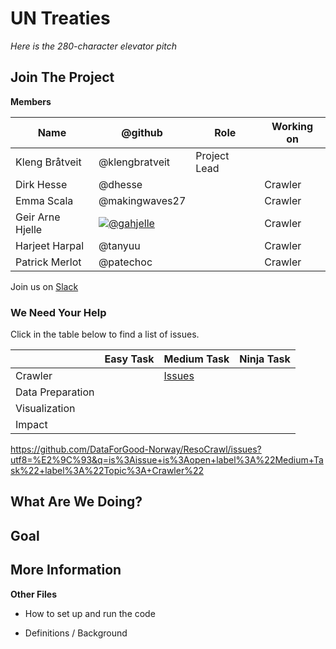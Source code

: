 # UN Treaties

_Here is the 280-character elevator pitch_

## Join The Project

**Members**

| Name              | @github         | Role         | Working on   |
|-------------------|-----------------|--------------|--------------|
| Kleng Bråtveit    | @klengbratveit  | Project Lead |              |
| Dirk Hesse        | @dhesse         |              | Crawler      |
| Emma Scala        | @makingwaves27  |              | Crawler      |
| Geir Arne Hjelle  | [![](https://avatars3.githubusercontent.com/u/728076?s=64&v=4)@gahjelle](https://github.com/gahjelle)       |              | Crawler      |
| Harjeet Harpal    | @tanyuu         |              | Crawler      |
| Patrick Merlot    | @patechoc       |              | Crawler      |

Join us on [Slack](http://dataforgood.no/contact-us/)


### We Need Your Help

Click in the table below to find a list of issues.

|  | Easy Task | Medium Task | Ninja Task |
|--|--|--|--|
| Crawler | | [Issues](https://github.com/DataForGood-Norway/ResoCrawl/issues?utf8=%E2%9C%93&q=is%3Aissue+is%3Aopen+label%3A%22Medium+Task%22+label%3A%22Topic%3A+Crawler%22) | |
| Data Preparation | | | |
| Visualization | | | |
| Impact | | | | 

https://github.com/DataForGood-Norway/ResoCrawl/issues?utf8=%E2%9C%93&q=is%3Aissue+is%3Aopen+label%3A%22Medium+Task%22+label%3A%22Topic%3A+Crawler%22

## What Are We Doing?


## Goal


## More Information



**Other Files**

- How to set up and run the code

- Definitions / Background

